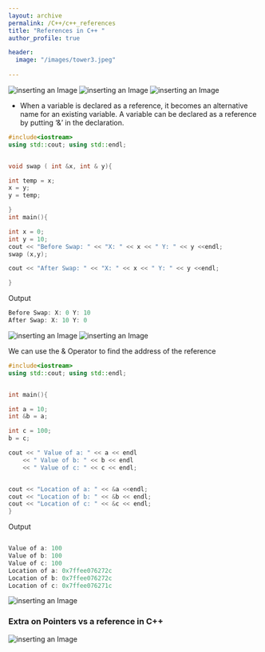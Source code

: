 ```yaml
---
layout: archive
permalink: /C++/c++_references
title: "References in C++ "
author_profile: true

header:
  image: "/images/tower3.jpeg"
  
---
```


![inserting an Image](/images/C++/references/Page1.jpg)
![inserting an Image](/images/C++/references/Page2.jpg)
![inserting an Image](/images/C++/references/Page3.jpg)


* When a variable is declared as a reference, it becomes an alternative name for an existing variable. A variable can be declared as a reference by putting ‘&’ in the declaration. 

```cpp
#include<iostream>
using std::cout; using std::endl;


void swap ( int &x, int & y){

int temp = x;
x = y;
y = temp;

}
int main(){

int x = 0;
int y = 10;
cout << "Before Swap: " << "X: " << x << " Y: " << y <<endl;
swap (x,y);

cout << "After Swap: " << "X: " << x << " Y: " << y <<endl;

}
```

Output

```cpp
Before Swap: X: 0 Y: 10
After Swap: X: 10 Y: 0
```


![inserting an Image](/images/C++/references/Page4.jpg)
![inserting an Image](/images/C++/references/Page5.jpg)


We can use the & Operator to find the address of the reference

```cpp
#include<iostream>
using std::cout; using std::endl;


int main(){

int a = 10;
int &b = a;

int c = 100;
b = c;

cout << " Value of a: " << a << endl
    << " Value of b: " << b << endl
    << " Value of c: " << c << endl;


cout << "Location of a: " << &a <<endl;
cout << "Location of b: " << &b << endl;
cout << "Location of c: " << &c << endl;
}
```

Output

```cpp

Value of a: 100
Value of b: 100
Value of c: 100
Location of a: 0x7ffee076272c
Location of b: 0x7ffee076272c
Location of c: 0x7ffee076271c
```



![inserting an Image](/images/C++/references/Page2.jpg)



### Extra on Pointers vs a reference in C++

![inserting an Image](/images/C++/references/difference.jpg)




